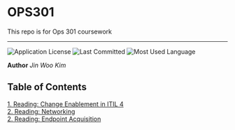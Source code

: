 # OPS301
This repo is for Ops 301 coursework

---

![Application License](https://img.shields.io/github/license/jinwoov/OPS301)
![Last Committed](https://img.shields.io/github/last-commit/jinwoov/OPS301)
![Most Used Language](https://img.shields.io/github/languages/top/jinwoov/OPS301)

**Author** *Jin Woo Kim*


## Table of Contents

[1. Reading: Change Enablement in ITIL 4](./Reading/Reading1.md)  
[2. Reading: Networking](./Reading/Reading2.md)  
[2. Reading: Endpoint Acquisition](./Reading/Reading3.md)  